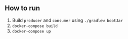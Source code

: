 ## How to run

1. Build `producer` and `consumer` using `./gradlew bootJar`
2. `docker-compose build`
3. `docker-compose up`
